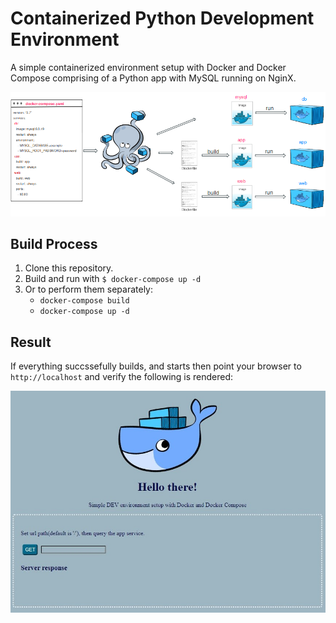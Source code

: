 # Containerized Python Development Environment

A simple containerized environment setup with Docker and Docker Compose comprising of a Python app with MySQL running on NginX.

![Docker Compose Architecture](images/environment-architecture.png)

## Build Process
1. Clone this repository.
2. Build and run with `$ docker-compose up -d`
3. Or to perform them separately:
   - `docker-compose build`
   - `docker-compose up -d`

## Result

If everything succssefully builds, and starts then point your browser to `http://localhost` and verify the following is rendered:

![Result Image](images/result-image.jpg)



